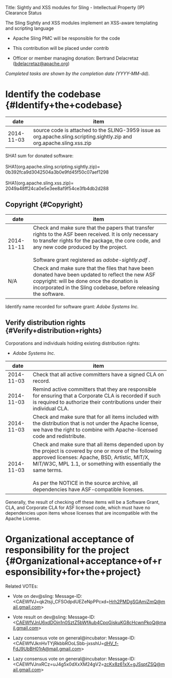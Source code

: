 Title: Sightly and XSS modules for Sling - Intellectual Property (IP) Clearance Status


The Sling Sightly and XSS modules implement an XSS-aware templating and scripting language



- Apache Sling PMC will be responsible for the code


- This contribution will be placed under contrib


- Officer or member managing donation: Bertrand Delacretaz (bdelacretaz@apache.org)

 _Completed tasks are shown by the completion date (YYYY-MM-dd)._ 


# Identify the codebase {#Identify+the+codebase}

| date | item |
|------|------|
| 2014-11-03 | source code is attached to the SLING-3959 issue as org.apache.sling.scripting.sightly.zip and org.apache.sling.xss.zip |

SHA1 sum for donated software:<br></br>SHA1(org.apache.sling.scripting.sightly.zip)= 0b392fca9d3042504a3b0e9fd45f50c07aef1298<br></br>SHA1(org.apache.sling.xss.zip)= 2049a48ff24ca0e5e3ee8af9f54ce3fb4db2d288


## Copyright {#Copyright}

| date | item |
|------|------|
| 2014-11-11 | Check and make sure that the papers that transfer rights to the ASF been received. It is only necessary to transfer rights for the package, the core code, and any new code produced by the project.<br></br>Software grant registered as _adobe-sightly.pdf_ . |
| N/A | Check and make sure that the files that have been donated have been updated to reflect the new ASF copyright: will be done once the donation is incorporated in the Sling codebase, before releasing the software. |

Identify name recorded for software grant: _Adobe Systems Inc._ 


## Verify distribution rights {#Verify+distribution+rights}

Corporations and individuals holding existing distribution rights:



-  _Adobe Systems Inc._ 

| date | item |
|------|------|
| 2014-11-03 | Check that all active committers have a signed CLA on record. |
| 2014-11-03 | Remind active committers that they are responsible for ensuring that a Corporate CLA is recorded if such is required to authorize their contributions under their individual CLA. |
| 2014-11-03 | Check and make sure that for all items included with the distribution that is not under the Apache license, we have the right to combine with Apache-licensed code and redistribute. |
| 2014-11-03 | Check and make sure that all items depended upon by the project is covered by one or more of the following approved licenses: Apache, BSD, Artistic, MIT/X, MIT/W3C, MPL 1.1, or something with essentially the same terms.<br></br>As per the NOTICE in the source archive, all dependencies have ASF-compatible licenses. |

Generally, the result of checking off these items will be a Software Grant, CLA, and Corporate CLA for ASF licensed code, which must have no dependencies upon items whose licenses that are incompatible with the Apache License.


# Organizational acceptance of responsibility for the project {#Organizational+acceptance+of+responsibility+for+the+project}

Related VOTEs:



- Vote on dev@sling: Message-ID: &lt;CAEWfVJ=qk2tsji_CFSOdpdUEZeNpPPcxd=Hrh2PMDgSGAmiZmQ@mail.gmail.com&gt;

- Vote result on dev@sling: Message-ID: &lt;CAEWfVJnU6xdDOjn1n0SztZ5bWfAub4CpoGjskuKG8cHcwnPkoQ@mail.gmail.com&gt;

- Lazy consensus vote on general@incubator: Message-ID: &lt;CAEWfVJknHvTYjRkbbROoLSbb-jxsshU=dHV_f-FdJ9UbBH01rA@mail.gmail.com&gt;

- Lazy consensus vote on general@incubator: Message-ID: &lt;CAEWfVJnxRCz=uJ4g5x0dXxXM24gV2=zcKx8z61xX+gJSsptZSQ@mail.gmail.com&gt;
